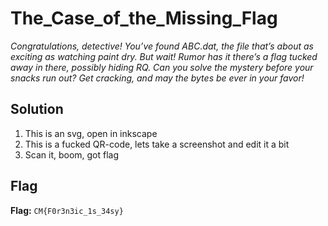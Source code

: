 # The_Case_of_the_Missing_Flag
*Congratulations, detective! You’ve found ABC.dat, the file that’s about as exciting as watching paint dry. But wait! Rumor has it there’s a flag tucked away in there, possibly hiding RQ.*
*Can you solve the mystery before your snacks run out? Get cracking, and may the bytes be ever in your favor!*

## Solution
1. This is an svg, open in inkscape
2. This is a fucked QR-code, lets take a screenshot and edit it a bit
3. Scan it, boom, got flag


## Flag
**Flag:** `CM{F0r3n3ic_1s_34sy}`
